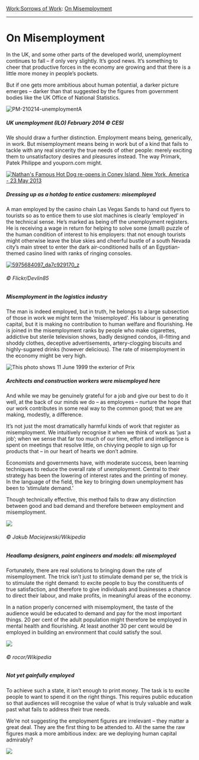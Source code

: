 [Work:](https://www.theschooloflife.com/thebookoflife/category/work/)[Sorrows of Work](https://www.theschooloflife.com/thebookoflife/category/work/sorrows-of-work/): [On Misemployment](https://www.theschooloflife.com/thebookoflife/unemployment-down-at-last-misemployment-bad-as-ever/)

* * *

# On Misemployment

In the UK, and some other parts of the developed world, unemployment continues to fall – if only very slightly. It’s good news. It’s something to cheer that productive forces in the economy are growing and that there is a little more money in people’s pockets.

But if one gets more ambitious about human potential, a darker picture emerges – darker than that suggested by the figures from government bodies like the UK Office of National Statistics.

![PM-210214-unemploymentA](https://www.theschooloflife.com/thebookoflife/wp-content/uploads/2014/09/PM-210214-unemploymentA.png)

##### UK unemployment (ILO) February 2014 © CESI

We should draw a further distinction. Employment means being, generically, in work. But misemployment means being in work but of a kind that fails to tackle with any real sincerity the true needs of other people: merely exciting them to unsatisfactory desires and pleasures instead. The way Primark, Patek Philippe and youporn.com might.

[![Nathan's Famous Hot Dog re-opens in Coney Island, New York, America - 23 May 2013](https://www.theschooloflife.com/thebookoflife/wp-content/uploads/2014/10/PM-210214-unemploymentB.jpg)](http://www.thebookoflife.org/wp-content/uploads/2014/10/PM-210214-unemploymentB.jpg)

##### Dressing up as a hotdog to entice customers: misemployed

A man employed by the casino chain Las Vegas Sands to hand out flyers to tourists so as to entice them to use slot machines is clearly ‘employed’ in the technical sense. He’s marked as being off the unemployment registers. He is receiving a wage in return for helping to solve some (small) puzzle of the human condition of interest to his employers: that not enough tourists might otherwise leave the blue skies and cheerful bustle of a south Nevada city’s main street to enter the dark air-conditioned halls of an Egyptian-themed casino lined with ranks of ringing consoles.

[![5975684097_da7c929170_z](https://www.theschooloflife.com/thebookoflife/wp-content/uploads/2014/10/5975684097_da7c929170_z.jpg)](http://www.thebookoflife.org/wp-content/uploads/2014/10/5975684097_da7c929170_z.jpg)

###### © Flickr/Devlin85

##### Misemployment in the logistics industry

The man is indeed employed, but in truth, he belongs to a large subsection of those in work we might term the ‘misemployed’. His labour is generating capital, but it is making no contribution to human welfare and flourishing. He is joined in the misemployment ranks by people who make cigarettes, addictive but sterile television shows, badly designed condos, ill-fitting and shoddy clothes, deceptive advertisements, artery-clogging biscuits and highly-sugared drinks (however delicious). The rate of misemployment in the economy might be very high.

![This photo shows 11 June 1999 the exterior of Prix](https://www.theschooloflife.com/thebookoflife/wp-content/uploads/2014/09/PM-210214-unemploymentD.jpg)

##### Architects and construction workers were misemployed here

And while we may be genuinely grateful for a job and give our best to do it well, at the back of our minds we do – as employees – nurture the hope that our work contributes in some real way to the common good; that we are making, modestly, a difference.

It’s not just the most dramatically harmful kinds of work that register as misemployment. We intuitively recognise it when we think of work as ‘just a job’; when we sense that far too much of our time, effort and intelligence is spent on meetings that resolve little, on chivying people to sign up for products that – in our heart of hearts we don’t admire.

Economists and governments have, with moderate success, been learning techniques to reduce the overall rate of unemployment. Central to their strategy has been the lowering of interest rates and the printing of money. In the language of the field, the key to bringing down unemployment has been to ‘stimulate demand.’

Though technically effective, this method fails to draw any distinction between good and bad demand and therefore between employment and misemployment.

![](https://www.theschooloflife.com/thebookoflife/wp-content/uploads/2014/10/Porsche_911_-_Martini_MSP16-1024x696.jpg)

###### © Jakub Maciejewski/Wikipedia

##### Headlamp designers, paint engineers and models: all misemployed

Fortunately, there are real solutions to bringing down the rate of misemployment. The trick isn’t just to stimulate demand per se, the trick is to stimulate the right demand: to excite people to buy the constituents of true satisfaction, and therefore to give individuals and businesses a chance to direct their labour, and make profits, in meaningful areas of the economy.

In a nation properly concerned with misemployment, the taste of the audience would be educated to demand and pay for the most important things. 20 per cent of the adult population might therefore be employed in mental health and flourishing. At least another 30 per cent would be employed in building an environment that could satisfy the soul.

![](https://www.theschooloflife.com/thebookoflife/wp-content/uploads/2014/10/2012_X_Factor_Judges_Auditions-1024x700.jpg)

###### © rocor/Wikipedia

##### Not yet gainfully employed

To achieve such a state, it isn’t enough to print money. The task is to excite people to want to spend it on the right things. This requires public education so that audiences will recognise the value of what is truly valuable and walk past what fails to address their true needs.

We’re not suggesting the employment figures are irrelevant – they matter a great deal. They are the first thing to be attended to. All the same the raw figures mask a more ambitious index: are we deploying human capital admirably?

[![](https://img.youtube.com/vi/SawYdOz1Wa8/0.jpg)](//www.youtube.com/embed/SawYdOz1Wa8? '')
